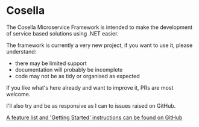 # Cosella

The Cosella Microservice Framework is intended to make the development of service based solutions using .NET easier.

The framework is currently a very new project, if you want to use it, please understand:
  - there may be limited support
  - documentation will probably be incomplete
  - code may not be as tidy or organised as expected

If you like what's here already and want to improve it, PRs are most welcome.

I'll also try and be as responsive as I can to issues raised on GitHub.

[A feature list and 'Getting Started' instructions can be found on GitHub](https://github.com/markjose/cosella-microservice-framework)
